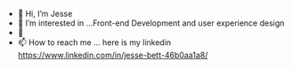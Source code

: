 - 👋 Hi, I’m Jesse
- 👀 I’m interested in ...Front-end Development and user experience design
- 🌱
- 📫 How to reach me ... here is my linkedin https://www.linkedin.com/in/jesse-bett-46b0aa1a8/ 



<!---
bettjesse/bettjesse is a ✨ special ✨ repository because its `README.md` (this file) appears on your GitHub profile.
You can click the Preview link to take a look at your changes.
--->
